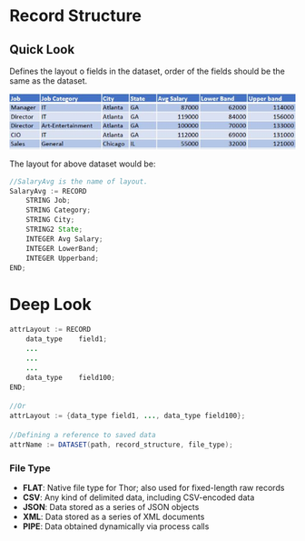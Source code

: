 # Record Structure

## Quick Look

Defines the layout o fields in the dataset, order of the fields should be the same as the dataset.

![record set example](./Images/RecordLayout.JPG)

The layout for above dataset would be:

```java
//SalaryAvg is the name of layout.
SalaryAvg := RECORD
    STRING Job;
    STRING Category;
    STRING City;
    STRING2	State;
    INTEGER	Avg Salary;
    INTEGER	LowerBand;
    INTEGER	Upperband;
END;
```

# Deep Look

```java
attrLayout := RECORD
    data_type    field1;
    ...
    ...
    ...
    data_type    field100;
END;

//Or
attrLayout := {data_type field1, ..., data_type field100};

//Defining a reference to saved data
attrName := DATASET(path, record_structure, file_type);
```

### File Type

- **FLAT**: Native file type for Thor; also used for fixed-length raw records
- **CSV**: Any kind of delimited data, including CSV-encoded data
- **JSON**: Data stored as a series of JSON objects
- **XML**: Data stored as a series of XML documents
- **PIPE**: Data obtained dynamically via process calls
